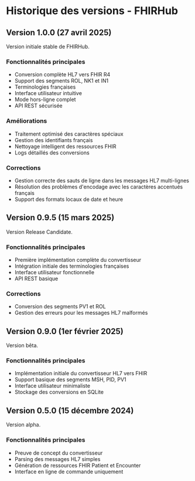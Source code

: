 # Historique des versions - FHIRHub

## Version 1.0.0 (27 avril 2025)

Version initiale stable de FHIRHub.

### Fonctionnalités principales
- Conversion complète HL7 vers FHIR R4
- Support des segments ROL, NK1 et IN1
- Terminologies françaises
- Interface utilisateur intuitive
- Mode hors-ligne complet
- API REST sécurisée

### Améliorations
- Traitement optimisé des caractères spéciaux
- Gestion des identifiants français
- Nettoyage intelligent des ressources FHIR
- Logs détaillés des conversions

### Corrections
- Gestion correcte des sauts de ligne dans les messages HL7 multi-lignes
- Résolution des problèmes d'encodage avec les caractères accentués français
- Support des formats locaux de date et heure

## Version 0.9.5 (15 mars 2025)

Version Release Candidate.

### Fonctionnalités principales
- Première implémentation complète du convertisseur
- Intégration initiale des terminologies françaises
- Interface utilisateur fonctionnelle
- API REST basique

### Corrections
- Conversion des segments PV1 et ROL
- Gestion des erreurs pour les messages HL7 malformés

## Version 0.9.0 (1er février 2025)

Version bêta.

### Fonctionnalités principales
- Implémentation initiale du convertisseur HL7 vers FHIR
- Support basique des segments MSH, PID, PV1
- Interface utilisateur minimaliste
- Stockage des conversions en SQLite

## Version 0.5.0 (15 décembre 2024)

Version alpha.

### Fonctionnalités principales
- Preuve de concept du convertisseur
- Parsing des messages HL7 simples
- Génération de ressources FHIR Patient et Encounter
- Interface en ligne de commande uniquement